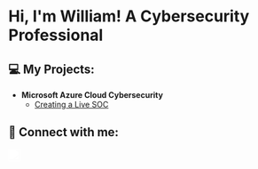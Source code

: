 <h1>Hi, I'm William! <a> A Cybersecurity Professional</a>

<h2> 💻 My Projects:</h2>

- <b>Microsoft Azure Cloud Cybersecurity</b>
  - [Creating a Live SOC](https://github.com/willchutech/Azure-SOC)




<h2> 👋 Connect with me:</h2>


<a href="https://www.linkedin.com/in/will-chu" style="text-decoration: none;">
  <img align="left" alt="will-chu | LinkedIn" width="22px" src="https://cdn.jsdelivr.net/npm/simple-icons@v3/icons/linkedin.svg" style="filter: brightness(0) invert(1); width: 22px;">
</a>



<!--

- 🔭 I’m currently working on ...
- 🌱 I’m currently learning ...
- 👯 I’m looking to collaborate on ...
- 🤔 I’m looking for help with ...
- 💬 Ask me about ...
- 📫 How to reach me: ...
- 😄 Pronouns: ...
- ⚡ Fun fact: ...
-->
